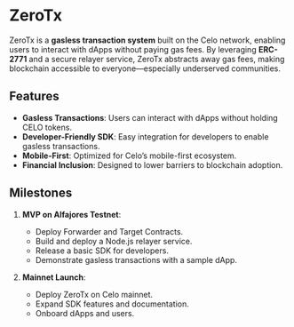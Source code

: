 # ZeroTx

ZeroTx is a **gasless transaction system** built on the Celo network, enabling users to interact with dApps without paying gas fees. By leveraging **ERC-2771** and a secure relayer service, ZeroTx abstracts away gas fees, making blockchain accessible to everyone—especially underserved communities.

## Features

- **Gasless Transactions**: Users can interact with dApps without holding CELO tokens.
- **Developer-Friendly SDK**: Easy integration for developers to enable gasless transactions.
- **Mobile-First**: Optimized for Celo’s mobile-first ecosystem.
- **Financial Inclusion**: Designed to lower barriers to blockchain adoption.

## Milestones

1. **MVP on Alfajores Testnet**:
   - Deploy Forwarder and Target Contracts.
   - Build and deploy a Node.js relayer service.
   - Release a basic SDK for developers.
   - Demonstrate gasless transactions with a sample dApp.

2. **Mainnet Launch**:
   - Deploy ZeroTx on Celo mainnet.
   - Expand SDK features and documentation.
   - Onboard dApps and users.
